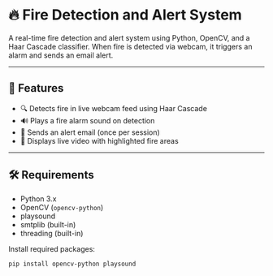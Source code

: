 # 🔥 Fire Detection and Alert System

A real-time fire detection and alert system using Python, OpenCV, and a Haar Cascade classifier. When fire is detected via webcam, it triggers an alarm and sends an email alert.

---

## 🚀 Features

- 🔍 Detects fire in live webcam feed using Haar Cascade
- 🔊 Plays a fire alarm sound on detection
- 📧 Sends an alert email (once per session)
- 🎥 Displays live video with highlighted fire areas

---

## 🛠️ Requirements

- Python 3.x
- OpenCV (`opencv-python`)
- playsound
- smtplib (built-in)
- threading (built-in)

Install required packages:
```bash
pip install opencv-python playsound
